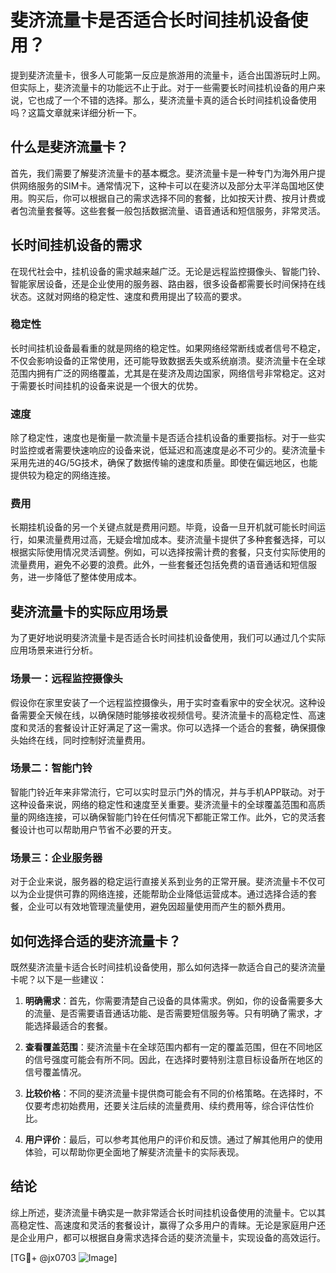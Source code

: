 # 斐济流量卡是否适合长时间挂机设备使用？

提到斐济流量卡，很多人可能第一反应是旅游用的流量卡，适合出国游玩时上网。但实际上，斐济流量卡的功能远不止于此。对于一些需要长时间挂机设备的用户来说，它也成了一个不错的选择。那么，斐济流量卡真的适合长时间挂机设备使用吗？这篇文章就来详细分析一下。

## 什么是斐济流量卡？

首先，我们需要了解斐济流量卡的基本概念。斐济流量卡是一种专门为海外用户提供网络服务的SIM卡。通常情况下，这种卡可以在斐济以及部分太平洋岛国地区使用。购买后，你可以根据自己的需求选择不同的套餐，比如按天计费、按月计费或者包流量套餐等。这些套餐一般包括数据流量、语音通话和短信服务，非常灵活。

## 长时间挂机设备的需求

在现代社会中，挂机设备的需求越来越广泛。无论是远程监控摄像头、智能门铃、智能家居设备，还是企业使用的服务器、路由器，很多设备都需要长时间保持在线状态。这就对网络的稳定性、速度和费用提出了较高的要求。

### 稳定性

长时间挂机设备最看重的就是网络的稳定性。如果网络经常断线或者信号不稳定，不仅会影响设备的正常使用，还可能导致数据丢失或系统崩溃。斐济流量卡在全球范围内拥有广泛的网络覆盖，尤其是在斐济及周边国家，网络信号非常稳定。这对于需要长时间挂机的设备来说是一个很大的优势。

### 速度

除了稳定性，速度也是衡量一款流量卡是否适合挂机设备的重要指标。对于一些实时监控或者需要快速响应的设备来说，低延迟和高速度是必不可少的。斐济流量卡采用先进的4G/5G技术，确保了数据传输的速度和质量。即使在偏远地区，也能提供较为稳定的网络连接。

### 费用

长期挂机设备的另一个关键点就是费用问题。毕竟，设备一旦开机就可能长时间运行，如果流量费用过高，无疑会增加成本。斐济流量卡提供了多种套餐选择，可以根据实际使用情况灵活调整。例如，可以选择按需计费的套餐，只支付实际使用的流量费用，避免不必要的浪费。此外，一些套餐还包括免费的语音通话和短信服务，进一步降低了整体使用成本。

## 斐济流量卡的实际应用场景

为了更好地说明斐济流量卡是否适合长时间挂机设备使用，我们可以通过几个实际应用场景来进行分析。

### 场景一：远程监控摄像头

假设你在家里安装了一个远程监控摄像头，用于实时查看家中的安全状况。这种设备需要全天候在线，以确保随时能够接收视频信号。斐济流量卡的高稳定性、高速度和灵活的套餐设计正好满足了这一需求。你可以选择一个适合的套餐，确保摄像头始终在线，同时控制好流量费用。

### 场景二：智能门铃

智能门铃近年来非常流行，它可以实时显示门外的情况，并与手机APP联动。对于这种设备来说，网络的稳定性和速度至关重要。斐济流量卡的全球覆盖范围和高质量的网络连接，可以确保智能门铃在任何情况下都能正常工作。此外，它的灵活套餐设计也可以帮助用户节省不必要的开支。

### 场景三：企业服务器

对于企业来说，服务器的稳定运行直接关系到业务的正常开展。斐济流量卡不仅可以为企业提供可靠的网络连接，还能帮助企业降低运营成本。通过选择合适的套餐，企业可以有效地管理流量使用，避免因超量使用而产生的额外费用。

## 如何选择合适的斐济流量卡？

既然斐济流量卡适合长时间挂机设备使用，那么如何选择一款适合自己的斐济流量卡呢？以下是一些建议：

1. **明确需求**：首先，你需要清楚自己设备的具体需求。例如，你的设备需要多大的流量、是否需要语音通话功能、是否需要短信服务等。只有明确了需求，才能选择最适合的套餐。

2. **查看覆盖范围**：斐济流量卡在全球范围内都有一定的覆盖范围，但在不同地区的信号强度可能会有所不同。因此，在选择时要特别注意目标设备所在地区的信号覆盖情况。

3. **比较价格**：不同的斐济流量卡提供商可能会有不同的价格策略。在选择时，不仅要考虑初始费用，还要关注后续的流量费用、续约费用等，综合评估性价比。

4. **用户评价**：最后，可以参考其他用户的评价和反馈。通过了解其他用户的使用体验，可以帮助你更全面地了解斐济流量卡的实际表现。

## 结论

综上所述，斐济流量卡确实是一款非常适合长时间挂机设备使用的流量卡。它以其高稳定性、高速度和灵活的套餐设计，赢得了众多用户的青睐。无论是家庭用户还是企业用户，都可以根据自身需求选择合适的斐济流量卡，实现设备的高效运行。

[TG💪+ @jx0703 ![Image](https://github.com/user-attachments/assets/dbca1d08-cadb-493c-b0ec-ad6f7a83f270)]